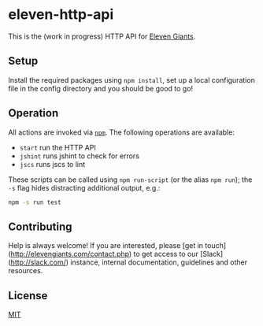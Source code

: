 # eleven-http-api #
This is the (work in progress) HTTP API for [Eleven Giants](http://elevengiants.com).

## Setup ##
Install the required packages using `npm install`, set up a local configuration file in the config directory and you should be good to go!

## Operation ##
All actions are invoked via [`npm`](https://www.npmjs.org/doc/cli/npm.html).
The following operations are available:

* `start` run the HTTP API
* `jshint` runs jshint to check for errors
* `jscs` runs jscs to lint

These scripts can be called using `npm run-script` (or the alias `npm run`); the
`-s` flag hides distracting additional output, e.g.:
```bash
npm -s run test
```
## Contributing ##
Help is always welcome! If you are interested, please [get in touch]
(http://elevengiants.com/contact.php) to get access to our [Slack]
(http://slack.com/) instance, internal documentation, guidelines and other
resources.

## License ##
[MIT](https://github.com/ElevenGiants/eleven-http-api/blob/master/LICENSE)
